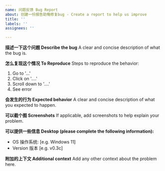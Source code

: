 ```yaml
---
name: 问题反馈 Bug Report
about: 创建一份报告助俺修复bug - Create a report to help us improve
title: ''
labels: ''
assignees: ''

---
```


**描述一下这个问题 Describe the bug**
A clear and concise description of what the bug is.

**怎么复现这个情况 To Reproduce**
Steps to reproduce the behavior:
1. Go to '...'
2. Click on '....'
3. Scroll down to '....'
4. See error

**会发生的行为 Expected behavior**
A clear and concise description of what you expected to happen.

**可以截个图 Screenshots**
If applicable, add screenshots to help explain your problem.

**可以提供一些信息 Desktop (please complete the following information):**
 - OS 操作系统: [e.g. Windows 11]
 - Version 版本 [e.g. v0.3c]

**附加的上下文 Additional context**
Add any other context about the problem here.
